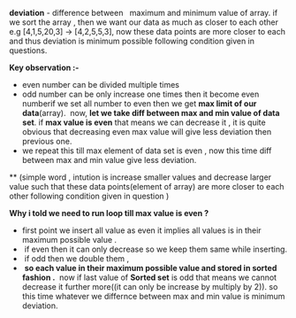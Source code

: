 **deviation** - difference between   maximum and minimum value of array.
if we sort the array , then we want our data as much as closer to each other
e.g  [4,1,5,20,3] -> [4,2,5,5,3], now these data points are more closer to each and thus deviation is minimum possible following condition given in questions.
​
​

**Key observation :-**
* even number can be divided multiple times
* odd number can be only increase one times  then it become even number
​
if we set all number to even then we get **max limit of our data**(array).
​
now, **let we take diff between max and min value of data set**.
if **max value is even** that means we can decrease it ,
it is quite obvious that decreasing even max value will give less deviation then previous one.
* we repeat this till max element of data set is even , now this time diff between max and min value give less deviation.

** (simple word ,  intution is  increase smaller  values and decrease larger value such that these data points(element of array) are more closer to each other following condition given in question )
​


**Why i told we need to run loop till max value is even ?**
* first point we insert all value as even it implies all values is in their maximum possible value .
*  if even then it can only decrease so we keep them same while inserting.
*  if odd then we double them ,
*  **so each value in their maximum possible value and stored in sorted fashion .**
​
now if last value of **Sorted set** is odd that means we cannot decrease it further more((it can only be increase by multiply by 2)).
so  this time whatever we differnce between max and min value is minimum deviation.
​
​
​
​
​
